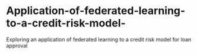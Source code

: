# Application-of-federated-learning-to-a-credit-risk-model-
Exploring an application of federated learning to a credit risk model for loan approval
